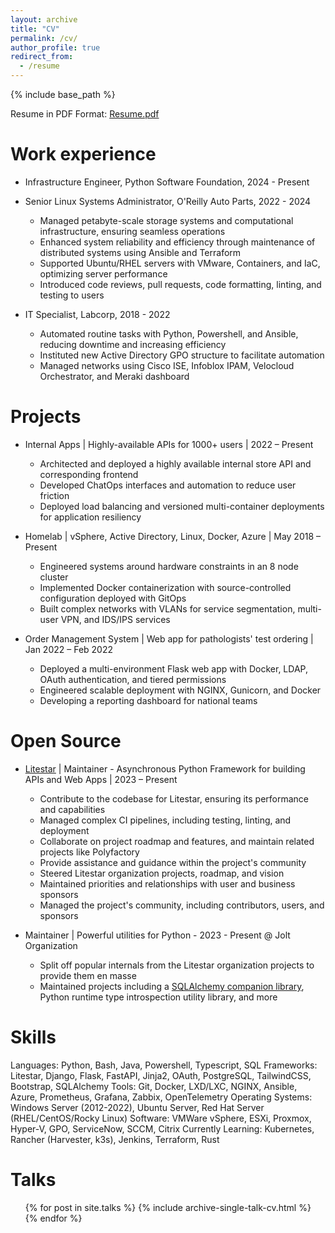 ```yaml
---
layout: archive
title: "CV"
permalink: /cv/
author_profile: true
redirect_from:
  - /resume
---
```

{% include base_path %}

Resume in PDF Format: [Resume.pdf](/files/resume.pdf)

Work experience
===============

* Infrastructure Engineer, Python Software Foundation, 2024 - Present

* Senior Linux Systems Administrator, O'Reilly Auto Parts, 2022 - 2024
  - Managed petabyte-scale storage systems and computational infrastructure, ensuring seamless operations
  - Enhanced system reliability and efficiency through maintenance of distributed systems using Ansible and Terraform
  - Supported Ubuntu/RHEL servers with VMware, Containers, and IaC, optimizing server performance
  - Introduced code reviews, pull requests, code formatting, linting, and testing to users

* IT Specialist, Labcorp, 2018 - 2022
  - Automated routine tasks with Python, Powershell, and Ansible, reducing downtime and increasing efficiency
  - Instituted new Active Directory GPO structure to facilitate automation
  - Managed networks using Cisco ISE, Infoblox IPAM, Velocloud Orchestrator, and Meraki dashboard

Projects
========

* Internal Apps | Highly-available APIs for 1000+ users | 2022 – Present
  - Architected and deployed a highly available internal store API and corresponding frontend
  - Developed ChatOps interfaces and automation to reduce user friction
  - Deployed load balancing and versioned multi-container deployments for application resiliency

* Homelab | vSphere, Active Directory, Linux, Docker, Azure | May 2018 – Present
  - Engineered systems around hardware constraints in an 8 node cluster
  - Implemented Docker containerization with source-controlled configuration deployed with GitOps
  - Built complex networks with VLANs for service segmentation, multi-user VPN, and IDS/IPS services

* Order Management System | Web app for pathologists' test ordering | Jan 2022 – Feb 2022
  - Deployed a multi-environment Flask web app with Docker, LDAP, OAuth authentication, and tiered permissions
  - Engineered scalable deployment with NGINX, Gunicorn, and Docker
  - Developing a reporting dashboard for national teams

Open Source
===========

* [Litestar](https://github.com/litestar-org/) | Maintainer - Asynchronous Python Framework for building APIs and Web Apps | 2023 – Present
  - Contribute to the codebase for Litestar, ensuring its performance and capabilities
  - Managed complex CI pipelines, including testing, linting, and deployment
  - Collaborate on project roadmap and features, and maintain related projects like Polyfactory
  - Provide assistance and guidance within the project's community
  - Steered Litestar organization projects, roadmap, and vision
  - Maintained priorities and relationships with user and business sponsors
  - Managed the project's community, including contributors, users, and sponsors

* Maintainer | Powerful utilities for Python - 2023 - Present @ Jolt Organization
  - Split off popular internals from the Litestar organization projects to provide them en masse
  - Maintained projects including a [SQLAlchemy companion library](https://github.com/jolt-org/advanced-alchemy), Python runtime type introspection utility library, and more

Skills
======

Languages: Python, Bash, Java, Powershell, Typescript, SQL
Frameworks: Litestar, Django, Flask, FastAPI, Jinja2, OAuth, PostgreSQL, TailwindCSS, Bootstrap, SQLAlchemy
Tools: Git, Docker, LXD/LXC, NGINX, Ansible, Azure, Prometheus, Grafana, Zabbix, OpenTelemetry
Operating Systems: Windows Server (2012-2022), Ubuntu Server, Red Hat Server (RHEL/CentOS/Rocky Linux)
Software: VMWare vSphere, ESXi, Proxmox, Hyper-V, GPO, ServiceNow, SCCM, Citrix
Currently Learning: Kubernetes, Rancher (Harvester, k3s), Jenkins, Terraform, Rust

Talks
=====

<ul>{% for post in site.talks %}
    {% include archive-single-talk-cv.html %}
{% endfor %}</ul>
